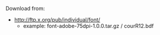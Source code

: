 Download from:

* http://ftp.x.org/pub/individual/font/
  * example: font-adobe-75dpi-1.0.0.tar.gz / courR12.bdf
